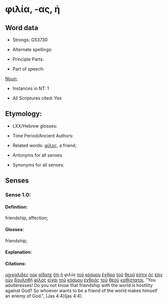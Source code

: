 # φιλία, -ας, ἡ

<!-- Status: S2=NeedsFinalCheck -->
<!-- Lexica used for edits: BDAG, FFM, LN, A-S -->

## Word data

* Strongs: G53730

* Alternate spellings:

* Principle Parts: 

* Part of speech: 

[Noun](http://ugg.readthedocs.io/en/latest/noun.html); 

* Instances in NT: 1

* All Scriptures cited: Yes

## Etymology: 

* LXX/Hebrew glosses: 

* Time Period/Ancient Authors: 

* Related words: [φίλος](../G53840/01.md), a friend;

* Antonyms for all senses

* Synonyms for all senses: 

## Senses 

### Sense 1.0:

#### Definition: 

friendship, affection;

#### Glosses:

friendship;

#### Explanation:

#### Citations:

[μοιχαλίδες](../G99999/01.md) [οὐκ](../G37560/01.md) [οἴδατε](../G99999/01.md) [ὅτι](../G37540/01.md) [ἡ](../G35880/01.md) φιλία [τοῦ](../G35880/01.md) [κόσμου](../G28890/01.md) [ἔχθρα](../G21890/01.md) [τοῦ](../G35880/01.md) [θεοῦ](../G23160/01.md) [ἐστιν](../G99999/01.md) [ὃς](../G37390/01.md) [ἐὰν](../G14370/01.md) [οὖν](../G37670/01.md) [βουληθῇ](../G10140/01.md) [φίλος](../G53840/01.md) [εἶναι](../G99999/01.md) [τοῦ](../G35880/01.md) [κόσμου](../G28890/01.md) [ἐχθρὸς](../G21900/01.md) [τοῦ](../G35880/01.md) [θεοῦ](../G23160/01.md) [καθίσταται](../G25250/01.md), "You adulteresses! Do you not know that friendship with the world is hostility against God? So whoever wants to be a friend of the world makes himself an enemy of God.", [Jas 4:4](jas 4:4). 
